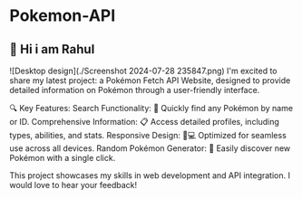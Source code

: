# Pokemon-API
## 👋 Hi i am Rahul
![Desktop design](./Screenshot 2024-07-28 235847.png)
I'm excited to share my latest project: a Pokémon Fetch API Website, designed to provide detailed information on Pokémon through a user-friendly interface.

🔍 Key Features:
Search Functionality:       🔎 Quickly find any Pokémon by name or ID.
Comprehensive Information:  📋 Access detailed profiles, including types, abilities, and stats.
Responsive Design:          📱💻 Optimized for seamless use across all devices.
Random Pokémon Generator:   🎲 Easily discover new Pokémon with a single click.

This project showcases my skills in web development and API integration. I would love to hear your feedback!
